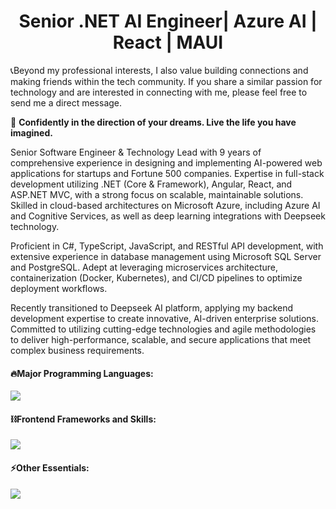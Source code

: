 
<h1 color='red' align="center">
 Senior .NET AI Engineer| Azure AI | React | MAUI
</h1>




📞Beyond my professional interests, I also value building connections and making friends within the tech community. 
If you share a similar passion for technology and are interested in connecting with me, please feel free to send me a direct message. 
 

🚀 <b>Confidently in the direction of your dreams. Live the life you have imagined.</b>

Senior Software Engineer & Technology Lead with 9 years of comprehensive experience in designing and implementing AI-powered web applications for startups and Fortune 500 companies. Expertise in full-stack development utilizing .NET (Core & Framework), Angular, React, and ASP.NET MVC, with a strong focus on scalable, maintainable solutions. Skilled in cloud-based architectures on Microsoft Azure, including Azure AI and Cognitive Services, as well as deep learning integrations with Deepseek technology.

Proficient in C#, TypeScript, JavaScript, and RESTful API development, with extensive experience in database management using Microsoft SQL Server and PostgreSQL. Adept at leveraging microservices architecture, containerization (Docker, Kubernetes), and CI/CD pipelines to optimize deployment workflows.

Recently transitioned to Deepseek AI platform, applying my backend development expertise to create innovative, AI-driven enterprise solutions. Committed to utilizing cutting-edge technologies and agile methodologies to deliver high-performance, scalable, and secure applications that meet complex business requirements.


#### 🔥Major Programming Languages:

  <div align="left">
    <img src="https://skillicons.dev/icons?i=c,cs,cpp,sass,js,ts,threejs,php,py,solidity,swift" />
  </div>

<!-- Libraries and Frameworks -->

#### ⛓️Frontend Frameworks and Skills:

  <div align="left">      
    <img src="https://skillicons.dev/icons?i=react,nextjs,vue,nuxtjs,angular,svelte,nestjs,flutter,bootstrap,tailwind,materialui" />
  </div>



<!-- Tools and Technologies -->

#### ⚡️Other Essentials:

  <div align="left">      
    <img src="https://skillicons.dev/icons?i=github,linux,docker,kubernetes,nginx,heroku,netlify,vercel,cloudflare,aws,ai,bots" />
  </div>
</div>

   
